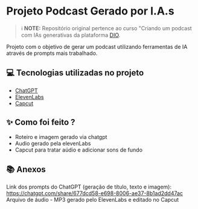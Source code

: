 # Projeto Podcast Gerado por I.A.s


> ℹ️ **NOTE:** Repositório original pertence ao curso "Criando um podcast com IAs generativas da plataforma [DIO](https://dio.me).

Projeto com o objetivo de gerar um podcast utilizando ferramentas de IA através de prompts mais trabalhado.

## 💻 Tecnologias utilizadas no projeto

- [ChatGPT](https://chat.openai.com/)
- [ElevenLabs](https://beta.elevenlabs.io/)
- [Capcut](https://www.capcut.com/pt-br/)

## ✨ Como foi feito ?

- Roteiro e imagem gerado via chatgpt
- Audio gerado pela elevenLabs
- Capcut para tratar aúdio e adicionar sons de fundo

## 📚 Anexos
Link dos prompts do ChatGPT (geração de título, texto e imagem): https://chatgpt.com/share/677dcd58-e698-8006-ae37-8b1ad2dd47ac
Arquivo de áudio - MP3 gerado pelo ElevenLabs e editado no Capcut
